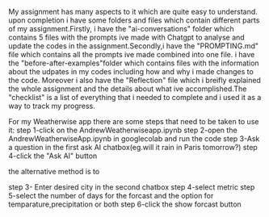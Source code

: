 My assignment has many aspects to it which are quite easy to understand. upon completion i have some folders and files which contain different parts of my assignment.Firstly, i have the "ai-conversations" folder which contains 5 files with the prompts ive made with Chatgpt to analyse and update the codes in the assignment.Secondly,i have the "PROMPTING.md" file which contains all the prompts ive made combined into one file. i have the "before-after-examples"folder which contains files with the information about the udpates in my codes including how and why i made changes to the code. Moreover i also have the "Reflection" file which i breifly explained the whole assignment and the details about what ive accomplished.The "checklist" is a list of everything that i needed to complete and i used it as a way to track my progress.

For my Weatherwise app there are some steps that need to be taken to use it:
step 1-click on the AndrewWeatherwiseapp.ipynb
step 2-open the AndrewWeatherwiseApp.ipynb in googlecolab and run the code
step 3-Ask a question in the first ask AI chatbox(eg.will it rain in Paris tomorrow?)
step 4-click the "Ask AI" button

the alternative method is to

step 3- Enter desired city in the second chatbox
step 4-select metric
step 5-select the number of days for the forcast and the option for temparature,precipitation or both
step 6-click the show forcast button
